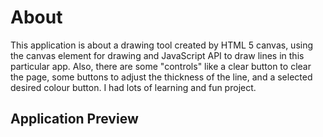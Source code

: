 # About

This application is about a drawing tool created by HTML 5 canvas, using the canvas element for drawing and JavaScript API to draw lines in this particular app. Also, there are some "controls" like a clear button to clear the page, some buttons to adjust the thickness of the line, and a selected desired colour button.
I had lots of learning and fun project.

## Application Preview